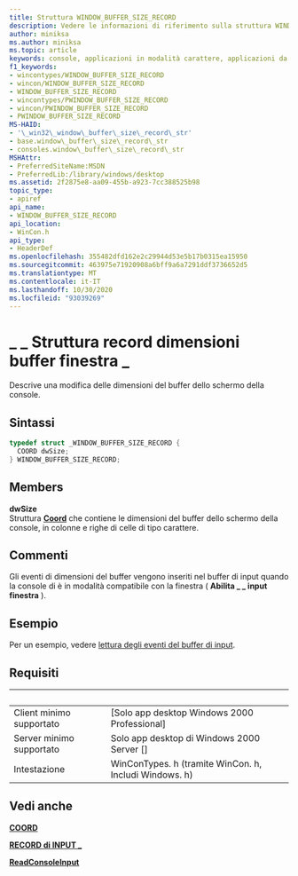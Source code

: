 ```yaml
---
title: Struttura WINDOW_BUFFER_SIZE_RECORD
description: Vedere le informazioni di riferimento sulla struttura WINDOW_BUFFER_SIZE_RECORD, che descrive una modifica delle dimensioni del buffer dello schermo della console.
author: miniksa
ms.author: miniksa
ms.topic: article
keywords: console, applicazioni in modalità carattere, applicazioni da riga di comando, applicazioni di terminale, api della console
f1_keywords:
- wincontypes/WINDOW_BUFFER_SIZE_RECORD
- wincon/WINDOW_BUFFER_SIZE_RECORD
- WINDOW_BUFFER_SIZE_RECORD
- wincontypes/PWINDOW_BUFFER_SIZE_RECORD
- wincon/PWINDOW_BUFFER_SIZE_RECORD
- PWINDOW_BUFFER_SIZE_RECORD
MS-HAID:
- '\_win32\_window\_buffer\_size\_record\_str'
- base.window\_buffer\_size\_record\_str
- consoles.window\_buffer\_size\_record\_str
MSHAttr:
- PreferredSiteName:MSDN
- PreferredLib:/library/windows/desktop
ms.assetid: 2f2875e8-aa09-455b-a923-7cc388525b98
topic_type:
- apiref
api_name:
- WINDOW_BUFFER_SIZE_RECORD
api_location:
- WinCon.h
api_type:
- HeaderDef
ms.openlocfilehash: 355482dfd162e2c29944d53e5b17b0315ea15950
ms.sourcegitcommit: 463975e71920908a6bff9a6a7291ddf3736652d5
ms.translationtype: MT
ms.contentlocale: it-IT
ms.lasthandoff: 10/30/2020
ms.locfileid: "93039269"
---
```

# <a name="window_buffer_size_record-structure"></a>\_ \_ Struttura record dimensioni buffer finestra \_

Descrive una modifica delle dimensioni del buffer dello schermo della console.

## <a name="syntax"></a>Sintassi

```C
typedef struct _WINDOW_BUFFER_SIZE_RECORD {
  COORD dwSize;
} WINDOW_BUFFER_SIZE_RECORD;
```

## <a name="members"></a>Members

**dwSize**  
Struttura [**Coord**](coord-str.md) che contiene le dimensioni del buffer dello schermo della console, in colonne e righe di celle di tipo carattere.

## <a name="remarks"></a>Commenti

Gli eventi di dimensioni del buffer vengono inseriti nel buffer di input quando la console di è in modalità compatibile con la finestra ( **Abilita \_ \_ input finestra** ).

## <a name="examples"></a>Esempio

Per un esempio, vedere [lettura degli eventi del buffer di input](reading-input-buffer-events.md).

## <a name="requirements"></a>Requisiti

| &nbsp; | &nbsp; |
|-|-|
| Client minimo supportato | \[Solo app desktop Windows 2000 Professional\] |
| Server minimo supportato | Solo app desktop di Windows 2000 Server \[\] |
| Intestazione | WinConTypes. h (tramite WinCon. h, Includi Windows. h) |

## <a name="see-also"></a>Vedi anche

[**COORD**](coord-str.md)

[**RECORD di INPUT \_**](input-record-str.md)

[**ReadConsoleInput**](readconsoleinput.md)
